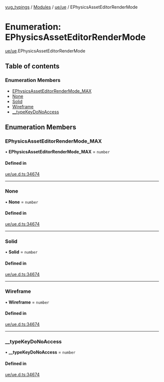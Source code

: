 [yug_typings](../README.md) / [Modules](../modules.md) / [ue/ue](../modules/ue_ue.md) / EPhysicsAssetEditorRenderMode

# Enumeration: EPhysicsAssetEditorRenderMode

[ue/ue](../modules/ue_ue.md).EPhysicsAssetEditorRenderMode

## Table of contents

### Enumeration Members

- [EPhysicsAssetEditorRenderMode\_MAX](ue_ue.EPhysicsAssetEditorRenderMode.md#ephysicsasseteditorrendermode_max)
- [None](ue_ue.EPhysicsAssetEditorRenderMode.md#none)
- [Solid](ue_ue.EPhysicsAssetEditorRenderMode.md#solid)
- [Wireframe](ue_ue.EPhysicsAssetEditorRenderMode.md#wireframe)
- [\_\_typeKeyDoNoAccess](ue_ue.EPhysicsAssetEditorRenderMode.md#__typekeydonoaccess)

## Enumeration Members

### EPhysicsAssetEditorRenderMode\_MAX

• **EPhysicsAssetEditorRenderMode\_MAX** = `number`

#### Defined in

[ue/ue.d.ts:34674](https://github.com/YugMetaverse/yug_typings/blob/25cad34/ue/ue.d.ts#L34674)

___

### None

• **None** = `number`

#### Defined in

[ue/ue.d.ts:34674](https://github.com/YugMetaverse/yug_typings/blob/25cad34/ue/ue.d.ts#L34674)

___

### Solid

• **Solid** = `number`

#### Defined in

[ue/ue.d.ts:34674](https://github.com/YugMetaverse/yug_typings/blob/25cad34/ue/ue.d.ts#L34674)

___

### Wireframe

• **Wireframe** = `number`

#### Defined in

[ue/ue.d.ts:34674](https://github.com/YugMetaverse/yug_typings/blob/25cad34/ue/ue.d.ts#L34674)

___

### \_\_typeKeyDoNoAccess

• **\_\_typeKeyDoNoAccess** = `number`

#### Defined in

[ue/ue.d.ts:34674](https://github.com/YugMetaverse/yug_typings/blob/25cad34/ue/ue.d.ts#L34674)

